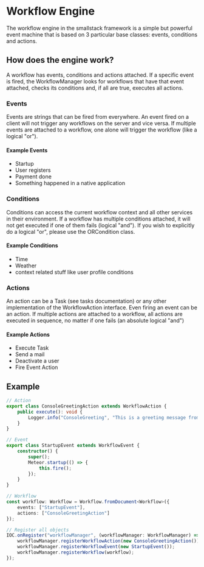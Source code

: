 # Workflow Engine
The workflow engine in the smallstack framework is a simple but powerful event machine that is based on 3 particular base classes: events, conditions and actions. 

## How does the engine work?
A workflow has events, conditions and actions attached. If a specific event is fired, the WorkflowManager looks for workflows that have that event attached, checks its conditions and, if all are true, executes all actions.

### Events
Events are strings that can be fired from everywhere. An event fired on a client will not trigger any workflows on the server and vice versa. If multiple events are attached to a workflow, one alone will trigger the workflow (like a logical "or").

#### Example Events
* Startup
* User registers
* Payment done
* Something happened in a native application

### Conditions
Conditions can access the current workflow context and all other services in their environment. If a workflow has multiple conditions attached, it will not get executed if one of them fails (logical "and"). If you wish to explicitly do a logical "or", please use the ORCondition class.

#### Example Conditions
* Time
* Weather
* context related stuff like user profile conditions

### Actions
An action can be a Task (see tasks documentation) or any other implementation of the WorkflowAction interface. Even firing an event can be an action. If multiple actions are attached to a workflow, all actions are executed in sequence, no matter if one fails (an absolute logical "and")

#### Example Actions
* Execute Task
* Send a mail
* Deactivate a user
* Fire Event Action

## Example
```typescript
// Action
export class ConsoleGreetingAction extends WorkflowAction {
    public execute(): void {
        Logger.info("ConsoleGreeting", "This is a greeting message from the brand new workflow engine! See https://github.com/smallstack/smallstack/blob/master/docs/general/workflows.md for more details!");
    }
}

// Event
export class StartupEvent extends WorkflowEvent {
    constructor() {
        super();
        Meteor.startup(() => {
            this.fire();
        });
    }
}

// Workflow
const workflow: Workflow = Workflow.fromDocument<Workflow>({
    events: ["StartupEvent"],
    actions: ["ConsoleGreetingAction"]
});

// Register all objects
IOC.onRegister("workflowManager", (workflowManager: WorkflowManager) => {
    workflowManager.registerWorkflowAction(new ConsoleGreetingAction());
    workflowManager.registerWorkflowEvent(new StartupEvent());   
    workflowManager.registerWorkflow(workflow);
});

```
